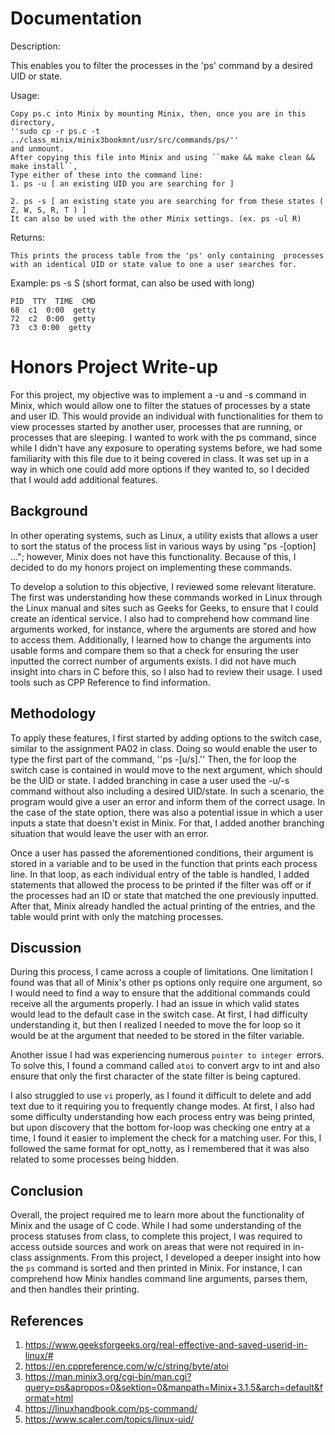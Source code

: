 # Documentation

  Description: 

   This enables you to filter the processes in the 'ps' command by a desired UID or state.
    
  Usage:

    Copy ps.c into Minix by mounting Minix, then, once you are in this directory,
    ''sudo cp -r ps.c -t ../class_minix/minix3bookmnt/usr/src/commands/ps/'' 
    and unmount.
    After copying this file into Minix and using ``make && make clean && make install``,
    Type either of these into the command line:
    1. ps -u [ an existing UID you are searching for ]
    
    2. ps -s [ an existing state you are searching for from these states ( Z, W, S, R, T ) ]
    It can also be used with the other Minix settings. (ex. ps -ul R)

    
  Returns:
  
    This prints the process table from the 'ps' only containing  processes with an identical UID or state value to one a user searches for.

  Example:
    ps -s S (short format, can also be used with long)
    
    PID  TTY  TIME  CMD
    68  c1  0:00  getty
    72  c2  0:00  getty
    73  c3 0:00  getty


    
    
# Honors Project Write-up

  For this project, my objective was to implement a -u and -s command in Minix, which would allow one to filter the statues of processes by a state and user ID. This would provide an individual with functionalities for them to view processes started by another user, processes that are running, or processes that are sleeping. I wanted to work with the ps command, since while I didn't have any exposure to operating systems before, we had some familiarity with this file due to it being covered in class. It was set up in a way in which one could add more options if they wanted to, so I decided that I would add additional features.

  ## Background

  In other operating systems, such as Linux, a utility exists that allows a user to sort the status of the process list in various ways by using "ps -[option] ..."; however, Minix does not have this functionality. Because of this, I decided to do my honors project on implementing these commands.
  
  To develop a solution to this objective, I reviewed some relevant literature. The first was understanding how these commands worked in Linux through the Linux manual and sites such as Geeks for Geeks, to ensure that I could create an identical service. I also had to comprehend how command line arguments worked, for instance, where the arguments are stored and how to access them. Additionally, I learned how to change the arguments into usable forms and compare them so that a check for ensuring the user inputted the correct number of arguments exists. 
  I did not have much insight into chars in C before this, so I also had to review their usage. I used tools such as CPP Reference to find information.
  
  ## Methodology
  To apply these features, I first started by adding options to the switch case, similar to the assignment PA02 in class. Doing so would enable the user to type the first part of the command, ''ps -[u/s].'' Then, the for loop the switch case is contained in would move to the next argument, which should be the UID or state. I added branching in case a user used the -u/-s command without also including a desired UID/state. In such a scenario, the program would give a user an error and inform them of the correct usage. In the case of the state option, there was also a potential issue in which a user inputs a state that doesn't exist in Minix. For that, I added another branching situation that would leave the user with an error.
  
  Once a user has passed the aforementioned conditions, their argument is stored in a variable and to be used in the function that prints each process line. In that loop, as each individual entry of the table is handled, I added statements that allowed the process to be printed if the filter was off or if the processes had an ID or state that matched the one previously inputted. After that, Minix already handled the actual printing of the entries, and the table would print with only the matching processes.

  ## Discussion
   During this process, I came across a couple of limitations. One limitation I found was that all of Minix's other ps options only require one argument, so I would need to find a way to ensure that the additional commands could receive all the arguments properly. I had an issue in which valid states would lead to the default case in the switch case. At first, I had difficulty understanding it, but then I realized I needed to move the for loop so it would be at the argument that needed to be stored in the filter variable.
    
  Another issue I had was experiencing numerous ``pointer to integer ``errors. To solve this, I found a command called ``atoi`` to convert argv to int and also ensure that only the first character of the state filter is being captured. 
  
  I also struggled to use ``vi`` properly, as I found it difficult to delete and add text due to it requiring you to frequently change modes. 
  At first, I also had some difficulty understanding how each process entry was being printed, but upon discovery that the bottom for-loop was checking one entry at a time, I found it easier to implement the check for a matching user. For this, I followed the same format for opt_notty, as I remembered that it was also related to some processes being hidden.
  

  ## Conclusion
  Overall, the project required me to learn more about the functionality of Minix and the usage of C code. While I had some understanding of the process statuses from class, to complete this project, I was required to access outside sources and work on areas that were not required in in-class assignments. From this project, I developed a deeper insight into how the ``ps`` command is sorted and then printed in Minix. For instance, I can comprehend how Minix handles command line arguments, parses them, and then handles their printing.
  
## References
  1. https://www.geeksforgeeks.org/real-effective-and-saved-userid-in-linux/#
  2. https://en.cppreference.com/w/c/string/byte/atoi
  3. https://man.minix3.org/cgi-bin/man.cgi?query=ps&apropos=0&sektion=0&manpath=Minix+3.1.5&arch=default&format=html
  4. https://linuxhandbook.com/ps-command/
  5. https://www.scaler.com/topics/linux-uid/
